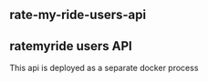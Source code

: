 rate-my-ride-users-api
---

ratemyride users API
---

This api is deployed as a separate docker process